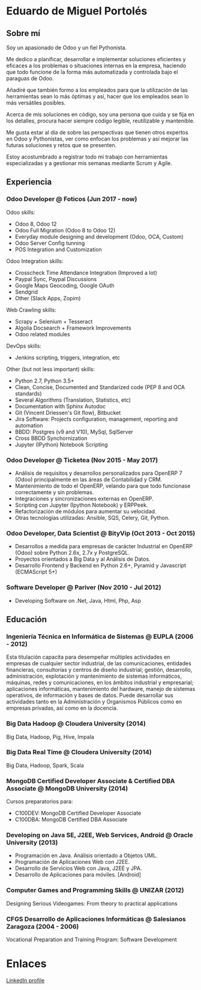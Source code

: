 <!--
### Hi there 👋

**Shide/Shide** is a ✨ _special_ ✨ repository because its `README.md` (this file) appears on your GitHub profile.

Here are some ideas to get you started:

- 🔭 I’m currently working on ...
- 🌱 I’m currently learning ...
- 👯 I’m looking to collaborate on ...
- 🤔 I’m looking for help with ...
- 💬 Ask me about ...
- 📫 How to reach me: ...
- 😄 Pronouns: ...
- ⚡ Fun fact: ...
-->


# Eduardo de Miguel Portolés

## Sobre mí

Soy un apasionado de Odoo y un fiel Pythonista.

Me dedico a planificar, desarrollar e implementar soluciones eficientes y eficaces a los problemas o situaciones internas en la empresa, haciendo que todo funcione de la forma más automatizada y controlada bajo el paraguas de Odoo. 

Añadiré que también formo a los empleados para que la utilización de las herramientas sean lo más óptimas y así, hacer que los empleados sean lo más versátiles posibles.

Acerca de mis soluciones en código, soy una persona que cuida y se fija en los detalles, procura hacer siempre código legible, reutilizable y mantenible.

Me gusta estar al día de sobre las perspectivas que tienen otros expertos en Odoo y Pythonistas, ver como enfocan los problemas y así mejorar las futuras soluciones y retos que se presenten.

Estoy acostumbrado a registrar todo mi trabajo con herramientas especializadas y a gestionar mis semanas mediante Scrum y Agile. 


## Experiencia

### Odoo Developer @ Foticos (Jun 2017 - now)

Odoo skills:
- Odoo 8, Odoo 12
- Odoo Full Migration (Odoo 8 to Odoo 12)
- Everyday module designing and development (Odoo, OCA, Custom)
- Odoo Server Config tunning
- POS Integration and Customization

Odoo Integration skills:
- Crosscheck Time Attendance Integration (Improved a lot)
- Paypal Sync, Paypal Discussions
- Google Maps Geocoding, Google OAuth
- Sendgrid
- Other (Slack Apps, Zopim)

Web Crawling skills:
- Scrapy + Selenium + Tesseract
- Algolia Docsearch + Framework Improvements
- Odoo related modules

DevOps skills:
- Jenkins scripting, triggers, integration, etc

Other (but not less important) skills:
- Python 2.7, Python 3.5+
- Clean, Concise, Documented and Standarized code (PEP 8 and OCA standards)
- Several Algorithms (Translation, Statistics, etc)
- Documentation with Sphinx Autodoc
- Git (Vincent Driessen's Git flow), Bitbucket
- Jira Software: Projects configuration, management, reporting and automation
- BBDD: Postgres (v9 and V10), MySql, SqlServer
- Cross BBDD Synchornization
- Jupyter (IPython) Notebook Scripting

### Odoo Developer @ Ticketea (Nov 2015 - May 2017)

- Análisis de requisitos y desarrollos personalizados para OpenERP 7 (Odoo) principalmente en las áreas de Contabilidad y CRM.
- Mantenimiento de todo el OpenERP, velando para que todo funcionase correctamente y sin problemas.
- Integraciones y sincronizaciones externas en OpenERP.
- Scripting con Jupyter (Ipython Notebook) y ERPPeek.
- Refactorización de módulos para aumentar su velocidad.
- Otras tecnologías utilizadas: Ansible, SQS, Celery, Git, Python.

### Odoo Developer, Data Scientist @ BityVip (Oct 2013 - Oct 2015)

- Desarrollos a medida para empresas de carácter Industrial en OpenERP (Odoo) sobre Python 2.6x, 2.7x y PostgreSQL.
- Proyectos orientados a Big Data y al Análisis de Datos.
- Desarrollo Frontend y Backend en Python 2.6+, Pyramid y Javascript (ECMAScript 5+)

### Software Developer @ Pariver (Nov 2010 - Jul 2012)

- Developing Software on .Net, Java, Html, Php, Asp


## Educación

### Ingeniería Técnica en Informática de Sistemas @ EUPLA (2006 - 2012)

Esta titulación capacita para desempeñar múltiples actividades en empresas de cualquier sector industrial, de las comunicaciones, entidades financieras, consultorías y centros de diseño industrial; gestión, desarrollo, administración, explotación y mantenimiento de sistemas informáticos, máquinas, redes y comunicaciones, en los ámbitos industrial y empresarial; aplicaciones informáticas, mantenimiento del hardware, manejo de sistemas operativos, de información y bases de datos.
Puede desarrollar sus actividades tanto en la Administración y Organismos Públicos como en empresas privadas, así como en la docencia.

### Big Data Hadoop @ Cloudera University (2014)

Big Data, Hadoop, Pig, Hive, Impala

### Big Data Real Time @ Cloudera University (2014)

Big Data, Hadoop, Spark, Scala

### MongoDB Certified Developer Associate & Certified DBA Associate @ MongoDB University (2014)

Cursos preparatorios para: 
- C100DEV: MongoDB Certified Developer Associate
- C100DBA: MongoDB Certified DBA Associate

### Developing on Java SE, J2EE, Web Services, Android @ Oracle University (2013)

- Programación en Java. Análisis orientado a Objetos UML.
- Programación de Aplicaciones Web con J2EE.
- Desarrollo de Servicios Web con Java, J2EE y JPA.
- Desarrollo de Aplicaciones para móviles. [Android]

### Computer Games and Programming Skills @ UNIZAR (2012)

Designing Serious Videogames: From theory to practical applications

### CFGS Desarrollo de Aplicaciones Informáticas @ Salesianos Zaragoza (2004 - 2006)

Vocational Preparation and Training Program: Software Development


# Enlaces

[LinkedIn profile](https://www.linkedin.com/in/eduardodemiguel)
